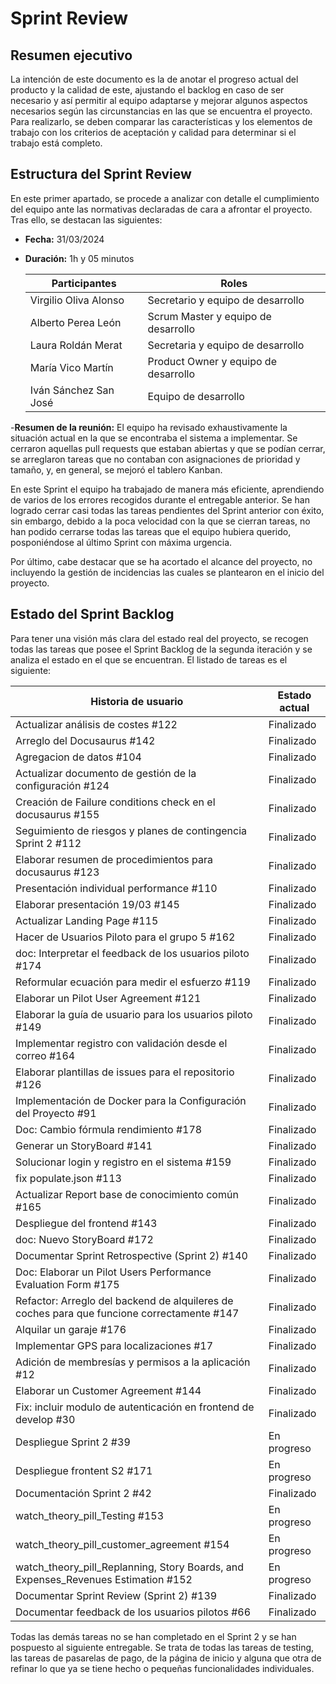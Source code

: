 ﻿# Sprint Review

## Resumen ejecutivo

La intención de este documento es la de anotar el progreso actual del producto y la calidad de este, ajustando el backlog en caso de ser necesario y así permitir al equipo adaptarse y mejorar algunos aspectos necesarios según las circunstancias en las que se encuentra el proyecto. Para realizarlo, se deben comparar las características y los elementos de trabajo con los criterios de aceptación y calidad para determinar si el trabajo está completo.

## Estructura del Sprint Review

En este primer apartado, se procede a analizar con detalle el cumplimiento del equipo ante las normativas declaradas de cara a afrontar el proyecto. Tras ello, se destacan las siguientes:

- **Fecha:** 31/03/2024
- **Duración:** 1h y 05 minutos

  | **Participantes**     | **Roles**                            |
  | --------------------- | ------------------------------------ |
  | Virgilio Oliva Alonso | Secretario y equipo de desarrollo    |
  | Alberto Perea León    | Scrum Master y equipo de desarrollo  |
  | Laura Roldán Merat    | Secretaria y equipo de desarrollo    |
  | María Vico Martín     | Product Owner y equipo de desarrollo |
  | Iván Sánchez San José | Equipo de desarrollo                 |

-**Resumen de la reunión:** El equipo ha revisado exhaustivamente la situación actual en la que se encontraba el sistema a implementar. Se cerraron aquellas pull requests que estaban abiertas y que se podían cerrar, se arreglaron tareas que no contaban con asignaciones de prioridad y tamaño, y, en general, se mejoró el tablero Kanban.

En este Sprint el equipo ha trabajado de manera más eficiente, aprendiendo de varios de los errores recogidos durante el entregable anterior. Se han logrado cerrar casi todas las tareas pendientes del Sprint anterior con éxito, sin embargo, debido a la poca velocidad con la que se cierran tareas, no han podido cerrarse todas las tareas que el equipo hubiera querido, posponiéndose al último Sprint con máxima urgencia.

Por último, cabe destacar que se ha acortado el alcance del proyecto, no incluyendo la gestión de incidencias las cuales se plantearon en el inicio del proyecto.

## Estado del Sprint Backlog

Para tener una visión más clara del estado real del proyecto, se recogen todas las tareas que posee el Sprint Backlog de la segunda iteración y se analiza el estado en el que se encuentran. El listado de tareas es el siguiente:

| **Historia de usuario** | **Estado actual** |
|-------------------------|-------------------|
| Actualizar análisis de costes #122 | Finalizado |
| Arreglo del Docusaurus #142 | Finalizado |
| Agregacion de datos #104 | Finalizado |
| Actualizar documento de gestión de la configuración #124 | Finalizado |
| Creación de Failure conditions check en el docusaurus #155 | Finalizado |
| Seguimiento de riesgos y planes de contingencia Sprint 2 #112 | Finalizado |
| Elaborar resumen de procedimientos para docusaurus #123 | Finalizado |
| Presentación individual performance #110 | Finalizado |
| Elaborar presentación 19/03 #145 | Finalizado |
| Actualizar Landing Page #115 | Finalizado |
| Hacer de Usuarios Piloto para el grupo 5 #162 | Finalizado |
| doc: Interpretar el feedback de los usuarios piloto #174 | Finalizado |
| Reformular ecuación para medir el esfuerzo #119 | Finalizado |
| Elaborar un Pilot User Agreement #121 | Finalizado |
| Elaborar la guía de usuario para los usuarios piloto #149 | Finalizado |
| Implementar registro con validación desde el correo #164 | Finalizado |
| Elaborar plantillas de issues para el repositorio #126 | Finalizado |
| Implementación de Docker para la Configuración del Proyecto #91 | Finalizado |
| Doc: Cambio fórmula rendimiento #178 | Finalizado |
| Generar un StoryBoard #141 | Finalizado |
| Solucionar login y registro en el sistema #159 | Finalizado |
| fix populate.json #113 | Finalizado |
| Actualizar Report base de conocimiento común #165 | Finalizado |
| Despliegue del frontend #143 | Finalizado |
| doc: Nuevo StoryBoard #172 | Finalizado |
| Documentar Sprint Retrospective (Sprint 2) #140 | Finalizado |
| Doc: Elaborar un Pilot Users Performance Evaluation Form #175 | Finalizado |
| Refactor: Arreglo del backend de alquileres de coches para que funcione correctamente #147 | Finalizado |
| Alquilar un garaje #176 | Finalizado |
| Implementar GPS para localizaciones #17 | Finalizado |
| Adición de membresías y permisos a la aplicación #12 | Finalizado |
| Elaborar un Customer Agreement #144 | Finalizado |
| Fix: incluir modulo de autenticación en frontend de develop #30 | Finalizado |
| Despliegue Sprint 2 #39 | En progreso |
| Despliegue frontent S2 #171 | En progreso |
| Documentación Sprint 2 #42 | Finalizado |
| watch_theory_pill_Testing #153 | En progreso |
| watch_theory_pill_customer_agreement #154 | En progreso |
| watch_theory_pill_Replanning, Story Boards, and Expenses_Revenues Estimation #152 | En progreso |
| Documentar Sprint Review (Sprint 2) #139 | Finalizado |
| Documentar feedback de los usuarios pilotos #66 | Finalizado |

Todas las demás tareas no se han completado en el Sprint 2 y se han pospuesto al siguiente entregable. Se trata de todas las tareas de testing, las tareas de pasarelas de pago, de la página de inicio y alguna que otra de refinar lo que ya se tiene hecho o pequeñas funcionalidades individuales.
